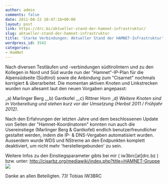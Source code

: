 ```yaml
---
author: admin
comments: false
date: 2011-08-22 10:47:18+00:00
layout: post
link: https://drc.bz/aktueller-stand-der-hamnet-infrastruktur/
slug: aktueller-stand-der-hamnet-infrastruktur
title: 'Starke Verbindungen: Aktueller Stand der HAMNET-Infrastruktur'
wordpress_id: 3542
categories:
- HamNet
---
```


Nach diversen Testläufen und -verbindungen südtirolintern und zu den Kollegen in Nord und Süd wurde nun der "Hamnet"-IP-Plan für die Alpensüdseite (Südtirol) sowie die Anbindung zum "Cisarnet" nochmals korrigiert & überarbeitet. Die momentan aktiven Knoten und Linkstrecken wurden nun allesamt laut den neuen Vorgaben angepasst:

_a) Marlinger Berg
__b) Gantkofel
__c) Rittner Horn
__d) Weitere Knoten sind in Vorbereitung und stehen kurz vor der Umsetzung (Herbst 2011 / Frühjahr 2012)._

Nach den Erfahrungen der letzten Jahre und dem beschlossenen Update von Seiten der "Hamnet-Koordinatoren" konnten nun auch die Usereinstiege (Marlinger Berg & Gantkofel) endlich benutzerfreundlicher gestaltet werden, indem die IP- & DNS-Vergaben automatisiert wurden.
Ausserdem wurde WDS und NStreme an den Endpunkten komplett deaktiviert, um nicht mehr 'herstellergebunden' zu sein.

Weitere Infos zu den Einstiegsparameter gibts bei mir ( iw3brc[at]drc.bz ) bzw. unter:
[http://cisarbz.org/mediawiki/index.php?title=HAMNET-Gruppe
](http://cisarbz.org/mediawiki/index.php?title=HAMNET-Gruppe)
[![](https://drc.bz/wp-content/uploads/2011/08/hamnet.png)](https://drc.bz/wp-content/uploads/2011/08/hamnet.png)

Danke an allen Beteiligten.
73! Tobias
IW3BRC
